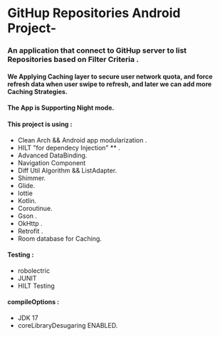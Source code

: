 # GitHup Repositories Android Project-

### An application that connect to GitHup server to list Repositories based on Filter Criteria .
#### We Applying Caching layer to secure user network quota, and force refresh data when user swipe to refresh, and later we can add more Caching Strategies.
#### The App is Supporting Night mode.

#### This project is using : 
- Clean Arch && Android app modularization .
- HILT "for dependecy Injection" ** .
- Advanced DataBinding.
- Navigation Component
- Diff Util Algorithm && ListAdapter.
- Shimmer.
- Glide.
- lottie
- Kotlin.
- Coroutinue.
- Gson .
- OkHttp .
- Retrofit .
- Room database for Caching.

#### Testing :
- robolectric
- JUNIT
- HILT Testing

#### compileOptions :
- JDK 17
- coreLibraryDesugaring ENABLED.
